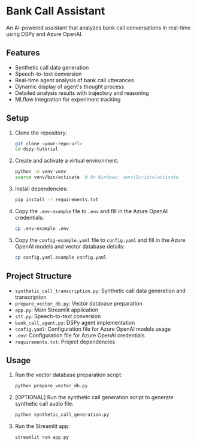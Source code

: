 # Bank Call Assistant

An AI-powered assistant that analyzes bank call conversations in real-time using DSPy and Azure OpenAI.

## Features

- Synthetic call data generation
- Speech-to-text conversion
- Real-time agent analysis of bank call utterances
- Dynamic display of agent's thought process
- Detailed analysis results with trajectory and reasoning
- MLflow integration for experiment tracking

## Setup

1. Clone the repository:
    ```bash
    git clone <your-repo-url>
    cd dspy-tutorial
    ```

2. Create and activate a virtual environment:
    ```bash
    python -m venv venv
    source venv/bin/activate  # On Windows: venv\Scripts\activate
    ```

3. Install dependencies:
    ```bash
    pip install -r requirements.txt
    ```

4. Copy the `.env-example` file to `.env` and fill in the Azure OpenAI credentials:
    ```bash
    cp .env-example .env
    ```

5. Copy the `config-example.yaml` file to `config.yaml` and fill in the Azure OpenAI models and vector database details:
    ```bash
    cp config.yaml.example config.yaml
    ```

## Project Structure

- `synthetic_call_transcription.py`: Synthetic call data generation and transcription
- `prepare_vector_db.py`: Vector database preparation
- `app.py`: Main Streamlit application
- `stt.py`: Speech-to-text conversion
- `bank_call_agent.py`: DSPy agent implementation
- `config.yaml`: Configuration file for Azure OpenAI models usage
- `.env`: Configuration file for Azure OpenAI credentials
- `requirements.txt`: Project dependencies 

## Usage

1. Run the vector database preparation script:
    ```bash
    python prepare_vector_db.py
    ```

2. [OPTIONAL] Run the synthetic call generation script to generate synthetic call audio file:
    ```bash
    python synthetic_call_generation.py
    ```

3. Run the Streamlit app:
    ```bash
    streamlit run app.py
    ```
